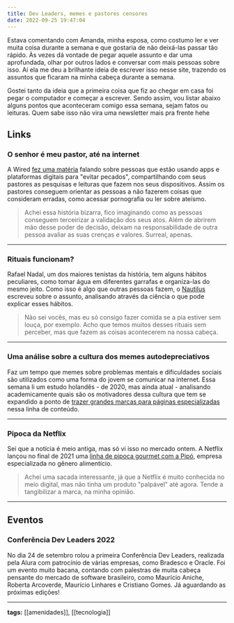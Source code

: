 ```yaml
---
title: Dev Leaders, memes e pastores censores
date: 2022-09-25 19:47:04
---
```


Estava comentando com Amanda, minha esposa, como costumo ler e ver muita coisa durante a semana e que gostaria de não deixá-las passar tão rápido. Às vezes dá vontade de pegar aquele assunto e dar uma aprofundada, olhar por outros lados e conversar com mais pessoas sobre isso. Aí ela me deu a brilhante ideia de escrever isso nesse site, trazendo os assuntos que ficaram na minha cabeça durante a semana.

Gostei tanto da ideia que a primeira coisa que fiz ao chegar em casa foi pegar o computador e começar a escrever. Sendo assim, vou listar abaixo alguns pontos que aconteceram comigo essa semana, sejam fatos ou leituras. Quem sabe isso não vira uma newsletter mais pra frente hehe

## Links

### O senhor é meu pastor, até na internet

A Wired [fez uma matéria](https://www.wired.com/story/covenant-eyes-anti-porn-accountability-monitoring-apps) falando sobre pessoas que estão usando apps e plataformas digitais para "evitar pecados", compartilhando com seus pastores as pesquisas e leituras que fazem nos seus dispositivos. Assim os pastores conseguem orientar as pessoas a não fazerem coisas que consideram erradas, como acessar pornografia ou ler sobre ateísmo.

> Achei essa história bizarra, fico imaginando como as pessoas conseguem terceirizar a validação dos seus atos. Além de abrirem mão desse poder de decisão, deixam na responsabilidade de outra pessoa avaliar as suas crenças e valores. Surreal, apenas.

---

### Rituais funcionam?

Rafael Nadal, um dos maiores tenistas da história, tem alguns hábitos peculiares, como tomar água em diferentes garrafas e organiza-las do mesmo jeito. Como isso é algo que outras pessoas fazem, o [Nautilus](https://nautil.us/the-real-magic-of-rituals-238960) escreveu sobre o assunto, analisando através da ciência o que pode explicar esses hábitos.

> Não sei vocês, mas eu só consigo fazer comida se a pia estiver sem louça, por exemplo. Acho que temos muitos desses rituais sem perceber, mas que fazem as coisas acontecerem na nossa cabeça.

---

### Uma análise sobre a cultura dos memes autodepreciativos

Faz um tempo que memes sobre problemas mentais e dificuldades sociais são utilizados como uma forma do jovem se comunicar na internet. Essa semana li um estudo holandês - de 2020, mas ainda atual - analisando academicamente quais são os motivadores dessa cultura que tem se expandido a ponto de [trazer grandes marcas para páginas especializadas](https://www.meioemensagem.com.br/home/comunicacao/2019/07/30/guarana-antarctica-cria-startup-de-memes.html) nessa linha de conteúdo.

---

### Pipoca da Netflix 

Sei que a notícia é meio antiga, mas só vi isso no mercado ontem. A Netflix lançou no final de 2021 uma [linha de pipoca gourmet com a Pipó](https://embalagemmarca.com.br/2021/12/pipo-netflix-lancam-latas-personalizadas/), empresa especializada no gênero alimentício.

> Achei uma sacada interessante, já que a Netflix é muito conhecida no meio digital, mas não tinha um produto "palpável" até agora. Tende a tangibilizar a marca, na minha opinião.

---

## Eventos

### Conferência Dev Leaders 2022

No dia 24 de setembro rolou a primeira Conferência Dev Leaders, realizada pela Alura com patrocínio de várias empresas, como Bradesco e Oracle. Foi um evento muito bacana, contando com palestras de muita cabeça pensante do mercado de software brasileiro, como Maurício Aniche, Roberta Arcoverde, Maurício Linhares e Cristiano Gomes. Já aguardando as próximas edições!

---

<b>tags:</b> [[amenidades]], [[tecnologia]]
